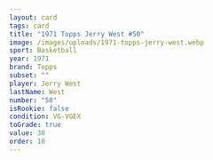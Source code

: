 ```yaml
---
layout: card
tags: card
title: "1971 Topps Jerry West #50"
image: /images/uploads/1971-topps-jerry-west.webp
sport: Basketball
year: 1971
brand: Topps
subset: ""
player: Jerry West
lastName: West
number: "50"
isRookie: false
condition: VG-VGEX
toGrade: true
value: 30
order: 10
---
```

